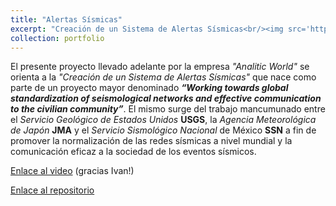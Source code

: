 ```yaml
---
title: "Alertas Sísmicas"
excerpt: "Creación de un Sistema de Alertas Sísmicas<br/><img src='https://i.ytimg.com/vi/bWSLT1NS0II/maxresdefault.jpg'>"
collection: portfolio
---
```


El presente proyecto llevado adelante por la empresa *"Analitic World"* se orienta a la *"Creación de un Sistema de Alertas Sísmicas"* que nace como parte de un proyecto mayor denominado ***“Working towards global standardization of seismological networks and effective communication to the civilian community”***. El mismo surge del trabajo mancumunado entre el *Servicio Geológico de Estados Unidos* **USGS**, la *Agencia Meteorológica de Japón* **JMA** y el *Servicio Sismológico Nacional* de México **SSN** a fin de promover la normalización de las redes sísmicas a nivel mundial y la comunicación eficaz a la sociedad de los eventos sísmicos.

[Enlace al video](https://www.youtube.com/watch?v=P9FQ8Shoglo)
(gracias Ivan!)

[Enlace al repositorio](https://github.com/juanma-rossi/Alerta-sismica)

